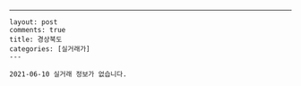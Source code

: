 ---
    layout: post
    comments: true
    title: 경상북도
    categories: [실거래가]
    ---

    2021-06-10 실거래 정보가 없습니다.

    